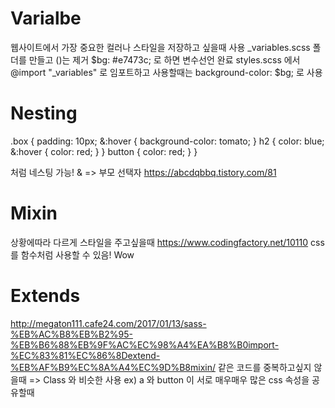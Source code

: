 # Varialbe

웹사이트에서 가장 중요한 컬러나 스타일을 저장하고 싶을때 사용
\_variables.scss 폴더를 만들고 (\)는 제거
$bg: #e7473c; 로 하면 변수선언 완료
styles.scss 에서 @import "\_variables" 로 임포트하고 사용할때는 background-color: $bg; 로 사용

# Nesting

.box {
padding: 10px;
&:hover {
background-color: tomato;
}
h2 {
color: blue;
&:hover {
color: red;
}
}
button {
color: red;
}
}

처럼 네스팅 가능!
& => 부모 선택자 https://abcdqbbq.tistory.com/81

# Mixin

상황에따라 다르게 스타일을 주고싶을때
https://www.codingfactory.net/10110
css 를 함수처럼 사용할 수 있음! Wow

# Extends

http://megaton111.cafe24.com/2017/01/13/sass-%EB%AC%B8%EB%B2%95-%EB%B6%88%EB%9F%AC%EC%98%A4%EA%B8%B0import-%EC%83%81%EC%86%8Dextend-%EB%AF%B9%EC%8A%A4%EC%9D%B8mixin/
같은 코드를 중복하고싶지 않을때 => Class 와 비슷한 사용
ex) a 와 button 이 서로 매우매우 많은 css 속성을 공유할때
